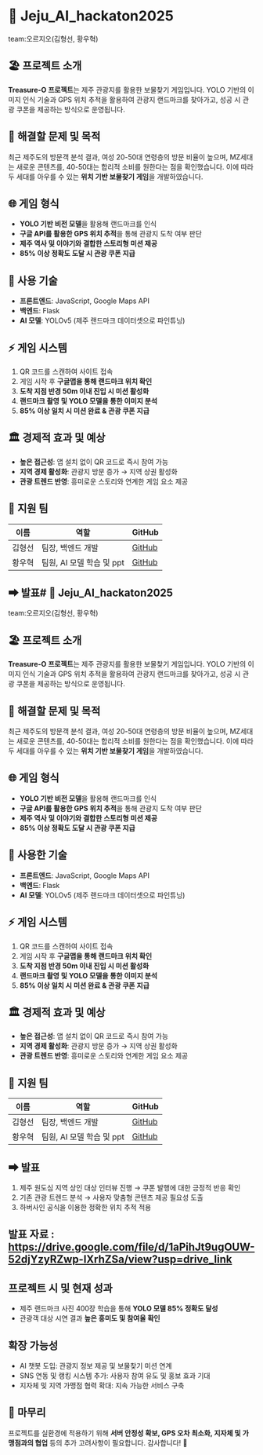 # 🌟 Jeju_AI_hackaton2025

team:오르지오(김형선, 황우혁)
## 🏖️ 프로젝트 소개  
**Treasure-O 프로젝트**는 제주 관광지를 활용한 보물찾기 게임입니다. YOLO 기반의 이미지 인식 기술과 GPS 위치 추적을 활용하여 관광지 랜드마크를 찾아가고, 성공 시 관광 쿠폰을 제공하는 방식으로 운영됩니다.

## 🔎 해결할 문제 및 목적
최근 제주도의 방문객 분석 결과, 여성 20-50대 연령층의 방문 비율이 높으며, MZ세대는 새로운 콘텐츠를, 40-50대는 합리적 소비를 원한다는 점을 확인했습니다. 이에 따라 두 세대를 아우를 수 있는 **위치 기반 보물찾기 게임**을 개발하였습니다.

## 🌐 게임 형식
- **YOLO 기반 비전 모델**을 활용해 랜드마크를 인식
- **구글 API를 활용한 GPS 위치 추적**을 통해 관광지 도착 여부 판단
- **제주 역사 및 이야기와 결합한 스토리형 미션 제공**
- **85% 이상 정확도 도달 시 관광 쿠폰 지급**

## 🚀 사용 기술
- **프론트엔드**: JavaScript, Google Maps API
- **백엔드**: Flask
- **AI 모델**: YOLOv5 (제주 랜드마크 데이터셋으로 파인튜닝)

## ⚡ 게임 시스템
1. QR 코드를 스캔하여 사이트 접속
2. 게임 시작 후 **구글맵을 통해 랜드마크 위치 확인**
3. **도착 지점 반경 50m 이내 진입 시 미션 활성화**
4. **랜드마크 촬영 및 YOLO 모델을 통한 이미지 분석**
5. **85% 이상 일치 시 미션 완료 & 관광 쿠폰 지급**

## 🏛️ 경제적 효과 및 예상
- **높은 접근성**: 앱 설치 없이 QR 코드로 즉시 참여 가능
- **지역 경제 활성화**: 관광지 방문 증가 → 지역 상권 활성화
- **관광 트렌드 반영**: 흥미로운 스토리와 연계한 게임 요소 제공

## 👥 지원 팀
| 이름 | 역할 | GitHub |
|------|------|------|
| 김형선 | 팀장, 백엔드 개발 | [GitHub](https://github.com/201910796) |
| 황우혁 | 팀원, AI 모델 학습 및 ppt | [GitHub](https://github.com/MyosoonHwang) |

## ➡ 발표# 🌟 Jeju_AI_hackaton2025

team:오르지오(김형선, 황우혁)
## 🏖️ 프로젝트 소개  
**Treasure-O 프로젝트**는 제주 관광지를 활용한 보물찾기 게임입니다. YOLO 기반의 이미지 인식 기술과 GPS 위치 추적을 활용하여 관광지 랜드마크를 찾아가고, 성공 시 관광 쿠폰을 제공하는 방식으로 운영됩니다.

## 🔎 해결할 문제 및 목적
최근 제주도의 방문객 분석 결과, 여성 20-50대 연령층의 방문 비율이 높으며, MZ세대는 새로운 콘텐츠를, 40-50대는 합리적 소비를 원한다는 점을 확인했습니다. 이에 따라 두 세대를 아우를 수 있는 **위치 기반 보물찾기 게임**을 개발하였습니다.

## 🌐 게임 형식
- **YOLO 기반 비전 모델**을 활용해 랜드마크를 인식
- **구글 API를 활용한 GPS 위치 추적**을 통해 관광지 도착 여부 판단
- **제주 역사 및 이야기와 결합한 스토리형 미션 제공**
- **85% 이상 정확도 도달 시 관광 쿠폰 지급**

## 🚀 사용한 기술
- **프론트엔드**: JavaScript, Google Maps API
- **백엔드**: Flask
- **AI 모델**: YOLOv5 (제주 랜드마크 데이터셋으로 파인튜닝)

## ⚡ 게임 시스템
1. QR 코드를 스캔하여 사이트 접속
2. 게임 시작 후 **구글맵을 통해 랜드마크 위치 확인**
3. **도착 지점 반경 50m 이내 진입 시 미션 활성화**
4. **랜드마크 촬영 및 YOLO 모델을 통한 이미지 분석**
5. **85% 이상 일치 시 미션 완료 & 관광 쿠폰 지급**

## 🏛️ 경제적 효과 및 예상
- **높은 접근성**: 앱 설치 없이 QR 코드로 즉시 참여 가능
- **지역 경제 활성화**: 관광지 방문 증가 → 지역 상권 활성화
- **관광 트렌드 반영**: 흥미로운 스토리와 연계한 게임 요소 제공

## 👥 지원 팀
| 이름 | 역할 | GitHub |
|------|------|------|
| 김형선 | 팀장, 백엔드 개발 | [GitHub](https://github.com/201910796) |
| 황우혁 | 팀원, AI 모델 학습 및 ppt | [GitHub](https://github.com/MyosoonHwang) |

## ➡ 발표
1. 제주 원도심 지역 상인 대상 인터뷰 진행 → 쿠폰 발행에 대한 긍정적 반응 확인
2. 기존 관광 트렌드 분석 → 사용자 맞춤형 콘텐츠 제공 필요성 도출
3. 하버사인 공식을 이용한 정확한 위치 추적 적용

## 발표 자료 : https://drive.google.com/file/d/1aPihJt9ugOUW-52djYzyRZwp-IXrhZSa/view?usp=drive_link

## 프로젝트 시 및 현재 성과
- 제주 랜드마크 사진 400장 학습을 통해 **YOLO 모델 85% 정확도 달성**
- 관광객 대상 시연 결과 **높은 흥미도 및 참여율 확인**

## 확장 가능성
- AI 챗봇 도입: 관광지 정보 제공 및 보물찾기 미션 연계
- SNS 연동 및 랭킹 시스템 추가: 사용자 참여 유도 및 홍보 효과 기대
- 지자체 및 지역 가맹점 협력 확대: 지속 가능한 서비스 구축

## 💪 마무리
프로젝트를 실환경에 적용하기 위해 **서버 안정성 확보, GPS 오차 최소화, 지자체 및 가맹점과의 협업** 등의 추가 고려사항이 필요합니다. 감사합니다! 🚀
